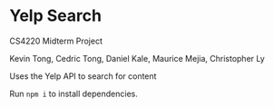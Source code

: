 # Yelp Search
CS4220 Midterm Project

Kevin Tong, Cedric Tong, Daniel Kale, Maurice Mejia, Christopher Ly

Uses the Yelp API to search for content

Run `npm i` to install dependencies.

